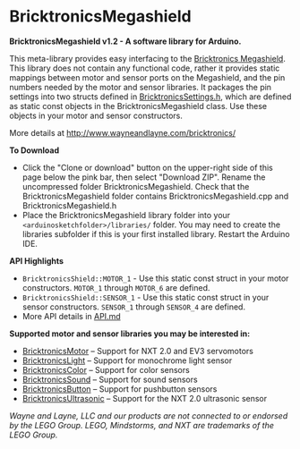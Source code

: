 BricktronicsMegashield
======================

**BricktronicsMegashield v1.2 - A software library for Arduino.**

This meta-library provides easy interfacing to the [Bricktronics Megashield](https://store.wayneandlayne.com/products/bricktronics-megashield-kit.html). This library does not contain any functional code, rather it provides static mappings between motor and sensor ports on the Megashield, and the pin numbers needed by the motor and sensor libraries. It packages the pin settings into two structs defined in [BricktronicsSettings.h](utility/BricktronicsSettings.h), which are defined as static const objects in the BricktronicsMegashield class. Use these objects in your motor and sensor constructors.

More details at http://www.wayneandlayne.com/bricktronics/

**To Download**
* Click the "Clone or download" button on the upper-right side of this page below the pink bar, then select "Download ZIP". Rename the uncompressed folder BricktronicsMegashield. Check that the BricktronicsMegashield folder contains BricktronicsMegashield.cpp and BricktronicsMegashield.h
* Place the BricktronicsMegashield library folder into your `<arduinosketchfolder>/libraries/` folder. You may need to create the libraries subfolder if this is your first installed library. Restart the Arduino IDE.

**API Highlights**
* `BricktronicsShield::MOTOR_1` - Use this static const struct in your motor constructors. `MOTOR_1` through `MOTOR_6` are defined.
* `BricktronicsShield::SENSOR_1` - Use this static const struct in your sensor constructors. `SENSOR_1` through `SENSOR_4` are defined.
* More API details in [API.md](API.md)

**Supported motor and sensor libraries you may be interested in:**
* [BricktronicsMotor](https://github.com/wayneandlayne/BricktronicsMotor) – Support for NXT 2.0 and EV3 servomotors
* [BricktronicsLight](https://github.com/wayneandlayne/BricktronicsLight) – Support for monochrome light sensor
* [BricktronicsColor](https://github.com/wayneandlayne/BricktronicsColor) – Support for color sensors
* [BricktronicsSound](https://github.com/wayneandlayne/BricktronicsSound) – Support for sound sensors
* [BricktronicsButton](https://github.com/wayneandlayne/BricktronicsButton) – Support for pushbutton sensors
* [BricktronicsUltrasonic](https://github.com/wayneandlayne/BricktronicsUltrasonic) – Support for the NXT 2.0 ultrasonic sensor

_Wayne and Layne, LLC and our products are not connected to or endorsed by the LEGO Group. LEGO, Mindstorms, and NXT are trademarks of the LEGO Group._

